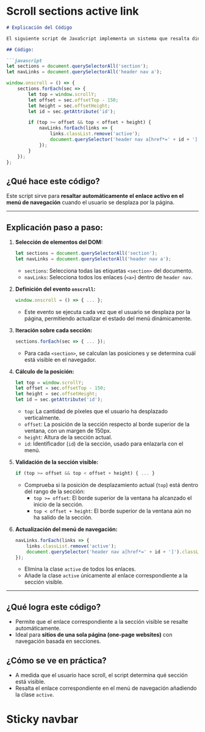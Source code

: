 # Scroll sections active link

```markdown
# Explicación del Código

El siguiente script de JavaScript implementa un sistema que resalta dinámicamente los enlaces del menú de navegación de acuerdo con la sección visible en la página al desplazarse (`onscroll`).

## Código:

```javascript
let sections = document.querySelectorAll('section');
let navLinks = document.querySelectorAll('header nav a');

window.onscroll = () => {
    sections.forEach(sec => {
        let top = window.scrollY;
        let offset = sec.offsetTop - 150;
        let height = sec.offsetHeight;
        let id = sec.getAttribute('id');

        if (top >= offset && top < offset + height) {
            navLinks.forEach(links => {
                links.classList.remove('active');
                document.querySelector('header nav a[href*=' + id + ']').classList.add('active');
            });
        }
    });
};
```

## ¿Qué hace este código?

Este script sirve para **resaltar automáticamente el enlace activo en el menú de navegación** cuando el usuario se desplaza por la página.

---

## Explicación paso a paso:

1. **Selección de elementos del DOM:**
   ```javascript
   let sections = document.querySelectorAll('section');
   let navLinks = document.querySelectorAll('header nav a');
   ```
   - `sections`: Selecciona todas las etiquetas `<section>` del documento.
   - `navLinks`: Selecciona todos los enlaces (`<a>`) dentro de `header nav`.

2. **Definición del evento `onscroll`:**
   ```javascript
   window.onscroll = () => { ... };
   ```
   - Este evento se ejecuta cada vez que el usuario se desplaza por la página, permitiendo actualizar el estado del menú dinámicamente.

3. **Iteración sobre cada sección:**
   ```javascript
   sections.forEach(sec => { ... });
   ```
   - Para cada `<section>`, se calculan las posiciones y se determina cuál está visible en el navegador.

4. **Cálculo de la posición:**
   ```javascript
   let top = window.scrollY;
   let offset = sec.offsetTop - 150;
   let height = sec.offsetHeight;
   let id = sec.getAttribute('id');
   ```
   - `top`: La cantidad de píxeles que el usuario ha desplazado verticalmente.
   - `offset`: La posición de la sección respecto al borde superior de la ventana, con un margen de 150px.
   - `height`: Altura de la sección actual.
   - `id`: Identificador (`id`) de la sección, usado para enlazarla con el menú.

5. **Validación de la sección visible:**
   ```javascript
   if (top >= offset && top < offset + height) { ... }
   ```
   - Comprueba si la posición de desplazamiento actual (`top`) está dentro del rango de la sección:
     - `top >= offset`: El borde superior de la ventana ha alcanzado el inicio de la sección.
     - `top < offset + height`: El borde superior de la ventana aún no ha salido de la sección.

6. **Actualización del menú de navegación:**
   ```javascript
   navLinks.forEach(links => {
       links.classList.remove('active');
       document.querySelector('header nav a[href*=' + id + ']').classList.add('active');
   });
   ```
   - Elimina la clase `active` de todos los enlaces.
   - Añade la clase `active` únicamente al enlace correspondiente a la sección visible.

---

## ¿Qué logra este código?
- Permite que el enlace correspondiente a la sección visible se resalte automáticamente.
- Ideal para **sitios de una sola página (one-page websites)** con navegación basada en secciones.

## ¿Cómo se ve en práctica?
- A medida que el usuario hace scroll, el script determina qué sección está visible.
- Resalta el enlace correspondiente en el menú de navegación añadiendo la clase `active`.


# Sticky navbar